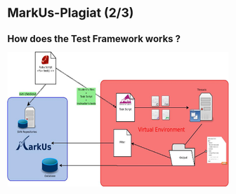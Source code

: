 MarkUs-Plagiat (2/3)
=====================

How does the Test Framework works ?
------------------------------------

<p><img alt="Test Framework" height="308" width="624" src="Automated_testing.jpeg" title="Automated Testing Framework" /></p>
